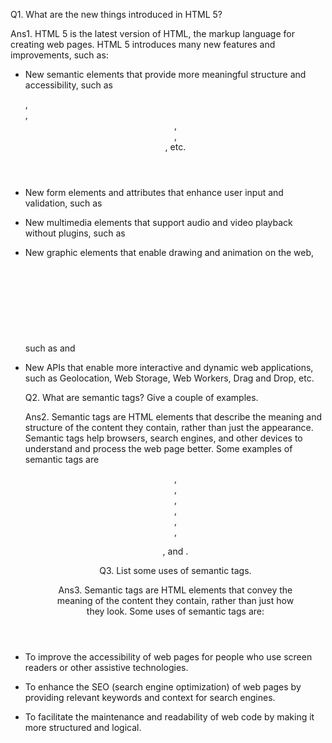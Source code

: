 Q1. What are the new things introduced in HTML 5?

Ans1. HTML 5 is the latest version of HTML, the markup language for creating web pages. HTML 5 introduces many new features and improvements, such as:

- New semantic elements that provide more meaningful structure and accessibility, such as <article>, <section>, <header>, <footer>, <nav>, etc.
- New form elements and attributes that enhance user input and validation, such as <datalist>, <output>, <progress>, <meter>, etc.
- New multimedia elements that support audio and video playback without plugins, such as <audio> and <video>.
- New graphic elements that enable drawing and animation on the web, such as <canvas> and <svg>.
- New APIs that enable more interactive and dynamic web applications, such as Geolocation, Web Storage, Web Workers, Drag and Drop, etc.
  
  
  Q2. What are semantic tags? Give a couple of examples.
  
  Ans2. Semantic tags are HTML elements that describe the meaning and structure of the content they contain, rather than just the appearance. Semantic tags help browsers, search engines, and other devices to understand and process the web page better. Some examples of semantic tags are <header>, <nav>, <main>, <section>, <article>, <footer>, <figure>, and <time>    .
  
  
  Q3. List some uses of semantic tags.
  
  Ans3. Semantic tags are HTML elements that convey the meaning of the content they contain, rather than just how they look. Some uses of semantic tags are:

- To improve the accessibility of web pages for people who use screen readers or other assistive technologies.
- To enhance the SEO (search engine optimization) of web pages by providing relevant keywords and context for search engines.
- To facilitate the maintenance and readability of web code by making it more structured and logical.
